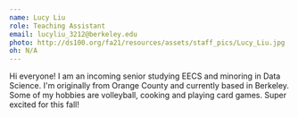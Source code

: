 ```yaml
---
name: Lucy Liu
role: Teaching Assistant
email: lucyliu_3212@berkeley.edu
photo: http://ds100.org/fa21/resources/assets/staff_pics/Lucy_Liu.jpg
oh: N/A 
---
```

Hi everyone! I am an incoming senior studying EECS and minoring in Data Science. I'm originally from Orange County and currently based in Berkeley. Some of my hobbies are volleyball, cooking and playing card games. Super excited for this fall!
